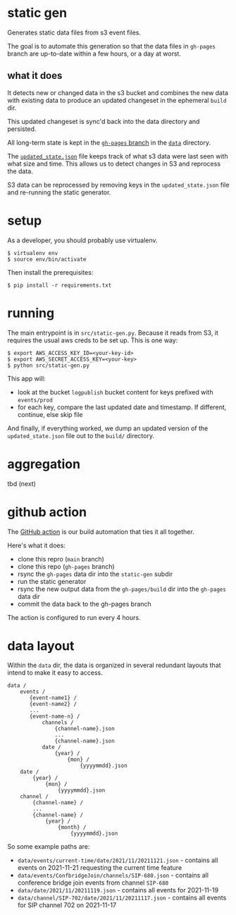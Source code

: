 # static gen

Generates static data files from s3 event files.

The goal is to automate this generation so that the data files
in `gh-pages` branch are up-to-date within a few hours, or a day at worst.

## what it does

It detects new or changed data in the s3 bucket and combines the new data
with existing data to produce an updated changeset in the ephemeral `build` dir.

This updated changeset is sync'd back into the data directory and persisted.

All long-term state is kept in the
[`gh-pages` branch](https://github.com/futel/usage/tree/gh-pages/data)
in the [`data`](https://github.com/futel/usage/tree/gh-pages/data) directory.

The [`updated_state.json`](https://github.com/futel/usage/blob/gh-pages/data/updated_state.json)
file keeps track of what s3 data were last seen with what size and time. This
allows us to detect changes in S3 and reprocess the data.

S3 data can be reprocessed by removing keys in the `updated_state.json` file
and re-running the static generator.

# setup

As a developer, you should probably use virtualenv.

```
$ virtualenv env
$ source env/bin/activate
```

Then install the prerequisites:

```
$ pip install -r requirements.txt
```

# running

The main entrypoint is in `src/static-gen.py`. Because it reads from S3, it
requires the usual aws creds to be set up. This is one way:

```
$ export AWS_ACCESS_KEY_ID=<your-key-id>
$ export AWS_SECRET_ACCESS_KEY=<your-key>
$ python src/static-gen.py
```

This app will:

* look at the bucket `logpublish` bucket content for keys prefixed with `events/prod`
* for each key, compare the last updated date and timestamp. If different, continue, else skip file

And finally, if everything worked, we dump an updated version of the `updated_state.json`
file out to the `build/` directory.

# aggregation

tbd (next)


# github action

The [GitHub action](.github/workflows/generate-static-data.yml) is our
build automation that ties it all together.

Here's what it does:

* clone this repro (`main` branch)
* clone this repo (`gh-pages` branch)
* rsync the `gh-pages` data dir into the `static-gen` subdir
* run the static generator
* rsync the new output data from the `gh-pages/build` dir into the `gh-pages` data dir
* commit the data back to the gh-pages branch

The action is configured to run every 4 hours.

# data layout

Within the `data` dir, the data is organized in several redundant layouts that
intend to make it easy to access.

```
data /
    events /
       {event-name1} /
       {event-name2} /
       ...
       {event-name-n} /
           channels /
               {channel-name}.json
               ...
               {channel-name}.json
           date /
               {year} /
                   {mon} /
                       {yyyymmdd}.json
    date /
        {year} /
            {mon} /
                {yyyymmdd}.json
    channel /
        {channel-name} /
        ...
        {channel-name} /
            {year} /
                {month} /
                    {yyyymmdd}.json
```

So some example paths are:

* `data/events/current-time/date/2021/11/20211121.json` - contains all events on 2021-11-21 requesting the current time feature
* `data/events/ConfbridgeJoin/channels/SIP-680.json` - contains all conference bridge join events from channel `SIP-680`
* `data/date/2021/11/20211119.json` - contains all events for 2021-11-19
* `data/channel/SIP-702/date/2021/11/20211117.json` - contains all events for SIP channel 702 on 2021-11-17

